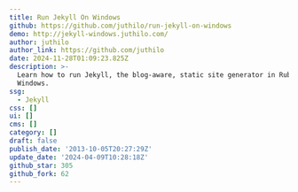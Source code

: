 ```yaml
---
title: Run Jekyll On Windows
github: https://github.com/juthilo/run-jekyll-on-windows
demo: http://jekyll-windows.juthilo.com/
author: juthilo
author_link: https://github.com/juthilo
date: 2024-11-28T01:09:23.825Z
description: >-
  Learn how to run Jekyll, the blog-aware, static site generator in Ruby on
  Windows.
ssg:
  - Jekyll
css: []
ui: []
cms: []
category: []
draft: false
publish_date: '2013-10-05T20:27:29Z'
update_date: '2024-04-09T10:28:18Z'
github_star: 305
github_fork: 62
---
```

